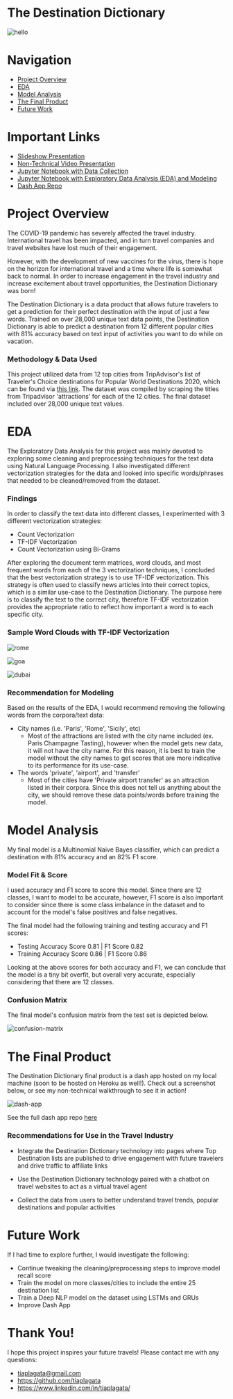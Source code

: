 # The Destination Dictionary

![hello](https://github.com/tiaplagata/capstone-project/blob/main/Images/The%20Destination%20Dictionary.png?raw=true)

# Navigation

* [Project Overview](#Project-Overview)
* [EDA](#EDA)
* [Model Analysis](#Model-Analysis)
* [The Final Product](#The-Final-Product)
* [Future Work](#Future-Work)

# Important Links

* [Slideshow Presentation](https://github.com/tiaplagata/capstone-project/blob/main/The%20Destination%20Dictionary.pdf)
* [Non-Technical Video Presentation](https://youtu.be/2cRDhGSXP6o)
* [Jupyter Notebook with Data Collection](https://github.com/tiaplagata/capstone-project/blob/main/Notebooks/Data_Collection.ipynb)
* [Jupyter Notebook with Exploratory Data Analysis (EDA) and Modeling](https://github.com/tiaplagata/capstone-project/blob/main/Notebooks/EDA_and_Modeling.ipynb)
* [Dash App Repo](https://github.com/tiaplagata/dash-travel-app)


# Project Overview

The COVID-19 pandemic has severely affected the travel industry. International travel has been impacted, and in turn travel companies and travel websites have lost much of their engagement. 

However, with the development of new vaccines for the virus, there is hope on the horizon for international travel and a time where life is somewhat back to normal. In order to increase engagement in the travel industry and increase excitement about travel opportunities, the Destination Dictionary was born!

The Destination Dictionary is a data product that allows future travelers to get a prediction for their perfect destination with the input of just a few words. Trained on over 28,000 unique text data points, the Destination Dictionary is able to predict a destination from 12 different popular cities with 81% accuracy based on text input of activities you want to do while on vacation. 

 
### Methodology & Data Used

This project utilized data from 12 top cities from TripAdvisor's list of Traveler's Choice destinations for Popular World Destinations 2020, which can be found via [this link](https://www.tripadvisor.com/TravelersChoice-Destinations). The dataset was compiled by scraping the titles from Tripadvisor 'attractions' for each of the 12 cities. The final dataset included over 28,000 unique text values.


# EDA

The Exploratory Data Analysis for this project was mainly devoted to exploring some cleaning and preprocessing techniques for the text data using Natural Language Processing. I also investigated different vectorization strategies for the data and looked into specific words/phrases that needed to be cleaned/removed from the dataset.

### Findings

In order to classify the text data into different classes, I experimented with 3 different vectorization strategies:

- Count Vectorization
- TF-IDF Vectorization
- Count Vectorization using Bi-Grams

After exploring the document term matrices, word clouds, and most frequent words from each of the 3 vectorization techniques, I concluded that the best vectorization strategy is to use TF-IDF vectorization. This strategy is often used to classify news articles into their correct topics, which is a similar use-case to the Destination Dictionary. The purpose here is to classify the text to the correct city, therefore TF-IDF vectorization provides the appropriate ratio to reflect how important a word is to each specific city. 

### Sample Word Clouds with TF-IDF Vectorization

![rome](https://github.com/tiaplagata/capstone-project/blob/main/Images/rome_wordcloud.png?raw=true)

![goa](https://github.com/tiaplagata/capstone-project/blob/main/Images/goa_wordcloud.png?raw=true)

![dubai](https://github.com/tiaplagata/capstone-project/blob/main/Images/dubai_wordcloud.png?raw=true)


### Recommendation for Modeling

Based on the results of the EDA, I would recommend removing the following words from the corpora/text data:
- City names (i.e. 'Paris', 'Rome', 'Sicily', etc)
    - Most of the attractions are listed with the city name included (ex. Paris Champagne Tasting), however when the model gets new data, it will not have the city name. For this reason, it is best to train the model without the city names to get scores that are more indicative to its performance for its use-case.
- The words 'private', 'airport', and 'transfer'
    - Most of the cities have 'Private airport transfer' as an attraction listed in their corpora. Since this does not tell us anything about the city, we should remove these data points/words before training the model.


# Model Analysis

My final model is a Multinomial Naive Bayes classifier, which can predict a destination with 81% accuracy and an 82% F1 score.


### Model Fit & Score

I used accuracy and F1 score to score this model. Since there are 12 classes, I want to model to be accurate, however, F1 score is also important to consider since there is some class imbalance in the dataset and to account for the model's false positives and false negatives.

The final model had the following training and testing accuracy and F1 scores:
* Testing Accuracy Score 0.81 | F1 Score 0.82
* Training Accuracy Score 0.86 | F1 Score 0.86

Looking at the above scores for both accuracy and F1, we can conclude that the model is a tiny bit overfit, but overall very accurate, especially considering that there are 12 classes.

### Confusion Matrix

The final model's confusion matrix from the test set is depicted below. 

![confusion-matrix](https://github.com/tiaplagata/capstone-project/blob/main/Images/conf_matrix.png?raw=true)


# The Final Product

The Destination Dictionary final product is a dash app hosted on my local machine (soon to be hosted on Heroku as well!). Check out a screenshot below, or see my non-technical walkthrough to see it in action!

![dash-app](https://github.com/tiaplagata/capstone-project/blob/main/Images/Dash_app_screenshot.png?raw=true)


See the full dash app repo [here](https://github.com/tiaplagata/dash-travel-app)


### Recommendations for Use in the Travel Industry

- Integrate the Destination Dictionary technology into pages where Top Destination lists are published to drive engagement with future travelers and drive traffic to affiliate links

- Use the Destination Dictionary technology paired with a chatbot on travel websites to act as a virtual travel agent

- Collect the data from users to better understand travel trends, popular destinations and popular activities



# Future Work

If I had time to explore further, I would investigate the following:

* Continue tweaking the cleaning/preprocessing steps to improve model recall score
* Train the model on more classes/cities to include the entire 25 destination list
* Train a Deep NLP model on the dataset using LSTMs and GRUs
* Improve Dash App



# Thank You!

I hope this project inspires your future travels! Please contact me with any questions:

- tiaplagata@gmail.com
- https://github.com/tiaplagata
- https://www.linkedin.com/in/tiaplagata/
